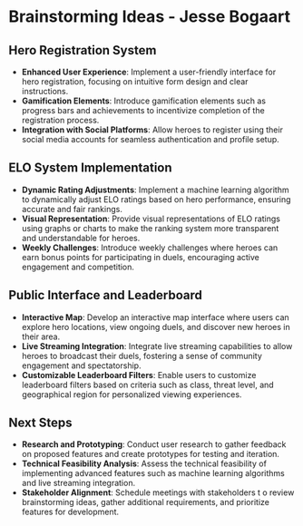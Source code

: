 # Brainstorming Ideas - Jesse Bogaart

## Hero Registration System

- **Enhanced User Experience**: Implement a user-friendly interface for hero registration, focusing on intuitive form design and clear instructions.
- **Gamification Elements**: Introduce gamification elements such as progress bars and achievements to incentivize completion of the registration process.
- **Integration with Social Platforms**: Allow heroes to register using their social media accounts for seamless authentication and profile setup.

## ELO System Implementation

- **Dynamic Rating Adjustments**: Implement a machine learning algorithm to dynamically adjust ELO ratings based on hero performance, ensuring accurate and fair rankings.
- **Visual Representation**: Provide visual representations of ELO ratings using graphs or charts to make the ranking system more transparent and understandable for heroes.
- **Weekly Challenges**: Introduce weekly challenges where heroes can earn bonus points for participating in duels, encouraging active engagement and competition.

## Public Interface and Leaderboard

- **Interactive Map**: Develop an interactive map interface where users can explore hero locations, view ongoing duels, and discover new heroes in their area.
- **Live Streaming Integration**: Integrate live streaming capabilities to allow heroes to broadcast their duels, fostering a sense of community engagement and spectatorship.
- **Customizable Leaderboard Filters**: Enable users to customize leaderboard filters based on criteria such as class, threat level, and geographical region for personalized viewing experiences.

## Next Steps

- **Research and Prototyping**: Conduct user research to gather feedback on proposed features and create prototypes for testing and iteration.
- **Technical Feasibility Analysis**: Assess the technical feasibility of implementing advanced features such as machine learning algorithms and live streaming integration.
- **Stakeholder Alignment**: Schedule meetings with stakeholders t o review brainstorming ideas, gather additional requirements, and prioritize features for development.

